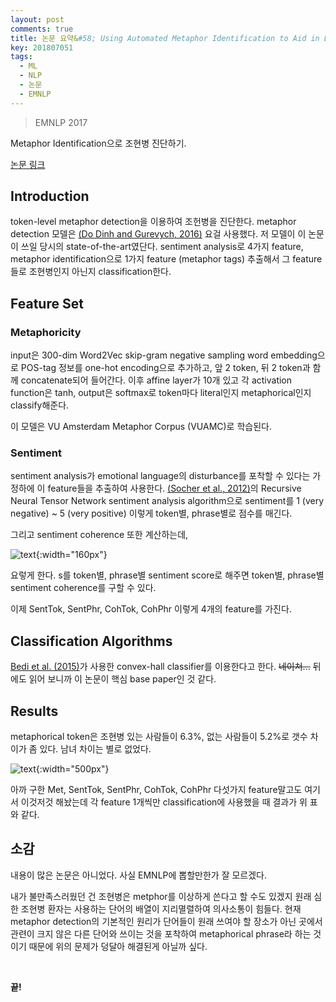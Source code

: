 ```yaml
---
layout: post
comments: true
title: 논문 요약&#58; Using Automated Metaphor Identification to Aid in Detection and Prediction of First-Episode Schizophrenia
key: 201807051
tags:
  - ML
  - NLP
  - 논문
  - EMNLP
---
```


> EMNLP 2017

Metaphor Identification으로 조현병 진단하기.

<!--more-->

[논문 링크](http://aclweb.org/anthology/D17-1316)

## Introduction

token-level metaphor detection을 이용하여 조헌병을 진단한다. metaphor detection 모델은 [(Do Dinh and Gurevych, 2016)](http://www.aclweb.org/anthology/W16-1104) 요걸 사용했다.
저 모델이 이 논문이 쓰일 당시의 state-of-the-art였단다. sentiment analysis로 4가지 feature, metaphor identification으로 1가지 feature (metaphor tags) 추출해서 그 feature들로 조현병인지 아닌지 classification한다.

## Feature Set

### Metaphoricity

input은 300-dim Word2Vec skip-gram negative sampling word embedding으로 POS-tag 정보를 one-hot encoding으로 추가하고, 앞 2 token, 뒤 2 token과 함께 concatenate되어 들어간다.
이후 affine layer가 10개 있고 각 activation function은 tanh, output은 softmax로 token마다 literal인지 metaphorical인지 classify해준다.

이 모델은 VU Amsterdam Metaphor Corpus (VUAMC)로 학습된다. 

### Sentiment

sentiment analysis가 emotional language의 disturbance를 포착할 수 있다는 가정하에 이 feature들을 추출하여 사용한다.
[(Socher et al., 2012)](https://ai.stanford.edu/~ang/papers/emnlp12-SemanticCompositionalityRecursiveMatrixVectorSpaces.pdf)의 Recursive Neural Tensor Network sentiment analysis algorithm으로 sentiment를 1 (very negative) ~ 5 (very positive) 이렇게 token별, phrase별로 점수를 매긴다.

그리고 sentiment coherence 또한 계산하는데,

![text](https://raw.githubusercontent.com/q0115643/my_blog/master/assets/images/paper-summary/Gutierrez-EMNLP2017/1.png){:width="160px"}

요렇게 한다. s를 token별, phrase별 sentiment score로 해주면 token별, phrase별 sentiment coherence를 구할 수 있다.

이제 SentTok, SentPhr, CohTok, CohPhr 이렇게 4개의 feature를 가진다.

## Classification Algorithms

[Bedi et al. (2015)](https://www.nature.com/articles/npjschz201530.pdf)가 사용한 convex-hall classifier를 이용한다고 한다. ~~네이쳐...~~
뒤에도 읽어 보니까 이 논문이 핵심 base paper인 것 같다.

## Results

metaphorical token은 조현병 있는 사람들이 6.3%, 없는 사람들이 5.2%로 갯수 차이가 좀 있다.
남녀 차이는 별로 없었다.

![text](https://raw.githubusercontent.com/q0115643/my_blog/master/assets/images/paper-summary/Gutierrez-EMNLP2017/2.png){:width="500px"}

아까 구한 Met, SentTok, SentPhr, CohTok, CohPhr 다섯가지 feature말고도 여기서 이것저것 해놨는데 각 feature 1개씩만 classification에 사용했을 때 결과가 위 표와 같다.

## 소감

내용이 많은 논문은 아니었다. 사실 EMNLP에 뽑할만한가 잘 모르겠다.

내가 불만족스러웠던 건 조현병은 metphor를 이상하게 쓴다고 할 수도 있겠지 원래 심한 조현병 환자는 사용하는 단어의 배열이 지리멸렬하여 의사소통이 힘들다.
현재 metaphor detection의 기본적인 원리가 단어들이 원래 쓰여야 할 장소가 아닌 곳에서 관련이 크지 않은 다른 단어와 쓰이는 것을 포착하여 metaphorical phrase라 하는 것이기 때문에 위의 문제가 덩달아 해결된게 아닐까 싶다.

<br>

**끝!**
















